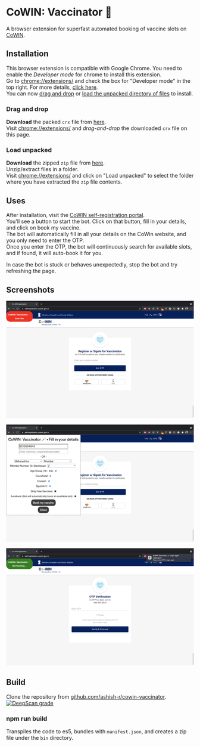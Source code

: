 # CoWIN: Vaccinator 💉

A browser extension for superfast automated booking of vaccine slots on [CoWIN](https://selfregistration.cowin.gov.in/).

## Installation

This browser extension is compatible with Google Chrome. You need to enable the _Developer mode_ for chrome to install this extension.
<br/>Go to [chrome://extensions/](chrome://extensions/) and check the box for "Developer mode" in the top right. For more details, [click here](https://developer.chrome.com/docs/extensions/mv3/faq/#faq-dev-01). <br/>
You can now [drag and drop](#drag-and-drop) or [load the unpacked directory of files](#load-unpacked) to install.

### Drag and drop

**Download** the packed `crx` file from [here](https://raw.githubusercontent.com/ashish-r/cowin-vaccinator/build/bin/cowin-vaccinator.crx). <br/>
Visit [chrome://extensions/](chrome://extensions/) and _drag-and-drop_ the downloaded `crx` file on this page.

### Load unpacked

**Download** the zipped `zip` file from [here](https://raw.githubusercontent.com/ashish-r/cowin-vaccinator/build/bin/cowin-vaccinator.zip). <br/>
Unzip/extract files in a folder. <br/>
Visit [chrome://extensions/](chrome://extensions/) and click on "Load unpacked" to select the folder where you have extracted the `zip` file contents.

## Uses

After installation, visit the [CoWIN self-registration portal](https://selfregistration.cowin.gov.in/). <br/>You'll see a button to start the bot. Click on that button, fill in your details, and click on book my vaccine. <br/>
The bot will automatically fill in all your details on the CoWin website, and you only need to enter the OTP. <br/>
Once you enter the OTP, the bot will continuously search for available slots, and if found, it will auto-book it for you.

In case the bot is stuck or behaves unexpectedly, stop the bot and try refreshing the page.

## Screenshots

![Fill in your details.](https://raw.githubusercontent.com/ashish-r/cowin-vaccinator/main/screenshots/cowin-screenshot-1.jpg)

![Fill in your details.](https://raw.githubusercontent.com/ashish-r/cowin-vaccinator/main/screenshots/cowin-screenshot-2.jpg)

![Bot Running...](https://raw.githubusercontent.com/ashish-r/cowin-vaccinator/main/screenshots/cowin-screenshot-3.jpg)

## Build

Clone the repository from [github.com/ashish-r/cowin-vaccinator](https://github.com/ashish-r/cowin-vaccinator). [![DeepScan grade](https://deepscan.io/api/teams/10012/projects/17476/branches/401367/badge/grade.svg)](https://deepscan.io/dashboard#view=project&tid=10012&pid=17476&bid=401367)

### npm run build

Transpiles the code to es5, bundles with `manifest.json`, and creates a zip file under the `bin` directory.
